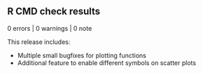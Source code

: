 ## R CMD check results

0 errors | 0 warnings | 0 note

This release includes:
* Multiple small bugfixes for plotting functions
* Additional feature to enable different symbols on scatter plots
